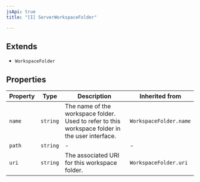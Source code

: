 ```yaml
---
jsApi: true
title: "[I] ServerWorkspaceFolder"

---
```

## Extends

- `WorkspaceFolder`

## Properties

| Property | Type | Description | Inherited from |
| ------ | ------ | ------ | ------ |
| `name` | `string` | The name of the workspace folder. Used to refer to this workspace folder in the user interface. | `WorkspaceFolder.name` |
| `path` | `string` | - | - |
| `uri` | `string` | The associated URI for this workspace folder. | `WorkspaceFolder.uri` |
